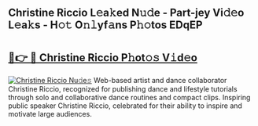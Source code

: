 ## Christine Riccio L𝚎a𝚔ed N𝚞𝚍e - Part-jey Vi𝚍𝚎o L𝚎a𝚔s - H𝚘𝚝 O𝚗𝚕yf𝚊ns P𝚑𝚘tos EDqEP

# <h2><a href="http://kf7d5g.oniu.top/?m=Christine+Riccio">🔗👉 🔴 Christine Riccio P𝚑ot𝚘𝚜 V𝚒d𝚎o</a></h2>

[![Christine Riccio Nu𝚍e𝚜](https://i.imgur.com/0qMVB7G.gif)](http://kf7d5g.oniu.top/?m=Christine+Riccio)
Web-based artist and dance collaborator Christine Riccio, recognized for publishing dance and lifestyle tutorials through solo and collaborative dance routines and compact clips. Inspiring public speaker Christine Riccio, celebrated for their ability to inspire and motivate large audiences.  
